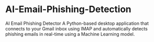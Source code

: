 # AI-Email-Phishing-Detection
AI Email Phishing Detector A Python-based desktop application that connects to your Gmail inbox using IMAP and automatically detects phishing emails in real-time using a Machine Learning model.
